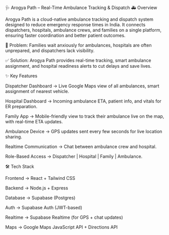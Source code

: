 🩺 Arogya Path – Real-Time Ambulance Tracking & Dispatch
🚑 Overview

Arogya Path is a cloud-native ambulance tracking and dispatch system designed to reduce emergency response times in India. It connects dispatchers, hospitals, ambulance crews, and families on a single platform, ensuring faster coordination and better patient outcomes.

🚨 Problem: Families wait anxiously for ambulances, hospitals are often unprepared, and dispatchers lack visibility.

✅ Solution: Arogya Path provides real-time tracking, smart ambulance assignment, and hospital readiness alerts to cut delays and save lives.

✨ Key Features

Dispatcher Dashboard → Live Google Maps view of all ambulances, smart assignment of nearest vehicle.

Hospital Dashboard → Incoming ambulance ETA, patient info, and vitals for ER preparation.

Family App → Mobile-friendly view to track their ambulance live on the map, with real-time ETA updates.

Ambulance Device → GPS updates sent every few seconds for live location sharing.

Realtime Communication → Chat between ambulance crew and hospital.

Role-Based Access → Dispatcher | Hospital | Family | Ambulance.

🛠️ Tech Stack

Frontend → React + Tailwind CSS

Backend → Node.js + Express

Database → Supabase (Postgres)

Auth → Supabase Auth (JWT-based)

Realtime → Supabase Realtime (for GPS + chat updates)

Maps → Google Maps JavaScript API + Directions API



